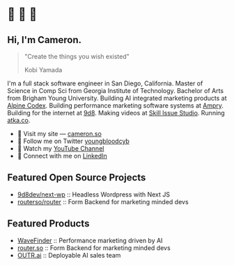 # 👋 🤠 🌊

## Hi, I'm Cameron.

> "Create the things you wish existed"
>
> Kobi Yamada

I'm a full stack software engineer in San Diego, California. 
Master of Science in Comp Sci from Georgia Institute of Technology.
Bachelor of Arts from Brigham Young University.
Building AI integrated marketing products at [Alpine Codex](https://alpine.dev).
Building performance marketing software systems at [Ampry](https://ampry.com).
Building for the internet at [9d8](https://9d8.dev).
Making videos at [Skill Issue Studio](https://skillissue.studio).
Running [atka.co](https://atka.co).

- 🔗 Visit my site — [cameron.so](https://cameron.so)
- 🔗 Follow me on Twitter [youngbloodcyb](https://x.com/youngbloodcyb)
- 🔗 Watch my [YouTube Channel](https://youtube.com/@skillissuestudio)
- 🔗 Connect with me on [LinkedIn](https://www.linkedin.com/in/cameron-youngblood/)

## Featured Open Source Projects
- [9d8dev/next-wp](https://github.com/9d8dev/next-wp) :: Headless Wordpress with Next JS
- [routerso/router](https://github.com/routerso/router) :: Form Backend for marketing minded devs

## Featured Products
- [WaveFinder](https://wavefinder.io) :: Performance marketing driven by AI
- [router.so](https://github.com/routerso/router) :: Form Backend for marketing minded devs
- [OUTR.ai](https://outr.io) :: Deployable AI sales team
